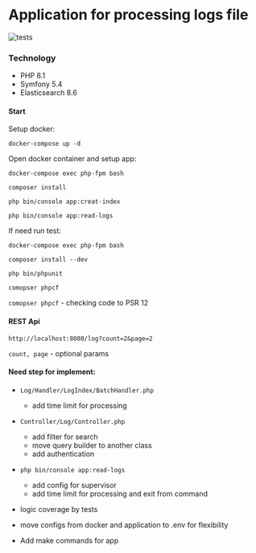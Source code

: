 # Application for processing logs file

![tests](https://github.com/serjio-dev/api_log/workflows/app-checker-code/badge.svg)

### Technology
* PHP 8.1
* Symfony 5.4
* Elasticsearch 8.6

#### Start

Setup docker:

```shell
docker-compose up -d
```
Open docker container and setup app: 

```shell
docker-compose exec php-fpm bash

composer install

php bin/console app:creat-index 

php bin/console app:read-logs
```

If need run test:
```shell
docker-compose exec php-fpm bash

composer install --dev

php bin/phpunit

comopser phpcf
```

`comopser phpcf` - checking code to PSR 12

#### REST Api

`http://localhost:8080/log?count=2&page=2`

`count, page` - optional params




#### Need step for implement:
- `Log/Handler/LogIndex/BatchHandler.php` 
  - add time limit for processing
  
- `Controller/Log/Controller.php`
  - add filter for search
  - move query builder to another class 
  - add authentication 
  
- `php bin/console app:read-logs`
  - add config for supervisor
  - add time limit for processing and exit from command
  
- logic coverage by tests
- move configs from docker and application to .env for flexibility
- Add make commands for app 
